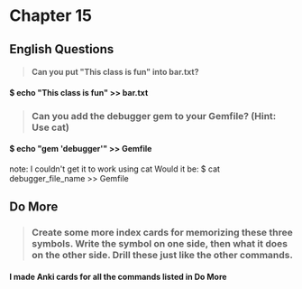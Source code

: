 # Chapter 15

## English Questions

>#### Can you put "This class is fun" into bar.txt?

#### $ echo "This class is fun" >> bar.txt

>### Can you add the debugger gem to your Gemfile?  (Hint: Use cat)

#### $ echo "gem 'debugger'" >> Gemfile

note: I couldn't get it to work using cat
Would it be: $ cat debugger_file_name >> Gemfile

## Do More

>### Create some more index cards for memorizing these three symbols. Write the symbol on one side, then what it does on the other side. Drill these just like the other commands.

#### I made Anki cards for all the commands listed in Do More 

